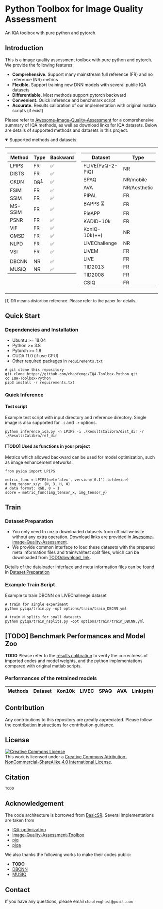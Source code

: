 # Python Toolbox for Image Quality Assessment
An IQA toolbox with pure python and pytorch.


## Introduction

This is a image quality assessment toolbox with pure python and pytorch. We provide the following features:

- **Comprehensive.** Support many mainstream full reference (FR) and no reference (NR) metrics
- **Flexible.** Support training new DNN models with several public IQA datasets
- **Differentiable.** Most methods support pytorch backward
- **Convenient.** Quick inference and benchmark script
- **Accurate.** Results calibration of our implementation with original matlab scripts (if exist)

Please refer to [Awesome-Image-Quality-Assessment](https://github.com/chaofengc/Awesome-Image-Quality-Assessment) for a comprehensive summary of IQA methods, as well as download links for IQA datasets. Below are details of supported methods and datasets in this project. 

<details open>
<summary>Supported methods and datasets:</summary>


<table>
<tr><td style="vertical-align:top;border:none">

| Method | Type | Backward | 
| --- | --- | --- | 
| LPIPS | FR | :white_check_mark: |  NR |
| DISTS | FR | :white_check_mark: | | SPAQ :hourglass_flowing_sand: | NR |
| CKDN | DR<sup>[1](#fn1)</sup> | :white_check_mark: | 
| FSIM | FR | :white_check_mark: | 
| SSIM  | FR | :white_check_mark: | 
| MS-SSIM  | FR | :white_check_mark: | 
| PSNR  | FR | :white_check_mark: | 
| VIF | FR | :white_check_mark: | 
| GMSD  | FR | :white_check_mark: | 
| NLPD  | FR | :white_check_mark: | 
| VSI  | FR | :white_check_mark: | 
| | | | 
| DBCNN | NR | :white_check_mark: | 
| MUSIQ | NR | :white_check_mark: | 

</td><td style="vertical-align:top;border:none">

| Dataset | Type |
| --- | --- |
| FLIVE(PaQ-2-PiQ) | NR | 
| SPAQ | NR/mobile | 
| AVA | NR/Aesthetic | 
| PIPAL | FR | 
| BAPPS :hourglass_flowing_sand: | FR | 
| PieAPP | FR | 
| KADID-10k | FR | 
| KonIQ-10k(++) | NR | 
| LIVEChallenge | NR | 
| LIVEM | FR | 
| LIVE | FR | 
| TID2013 | FR | 
| TID2008 | FR | 
| CSIQ | FR | 

</td></tr> 
</table>

<font size="2">
<a name="fn1">[1]</a> DR means distortion reference. Please refer to the paper for details. 
</font>

</details>

## Quick Start

### Dependencies and Installation
- Ubuntu >= 18.04
- Python >= 3.8
- Pytorch >= 1.8
- CUDA 11.0 (if use GPU)
- Other required packages in `requirements.txt`
```
# git clone this repository
git clone https://github.com/chaofengc/IQA-Toolbox-Python.git
cd IQA-Toolbox-Python
pip3 install -r requirements.txt
```

### Quick Inference

#### Test script 

Example test script with input directory and reference directory. Single image is also supported for `-i` and `-r` options. 
```
python inference_iqa.py -n LPIPS -i ./ResultsCalibra/dist_dir -r ./ResultsCalibra/ref_dir 
```

#### [**TODO**] Used as functions in your project

Metrics which allowed backward can be used for model optimization, such as image enhancement networks.

```
from pyiqa import LPIPS 

metric_func = LPIPS(net='alex', version='0.1').to(device)
# img_tensor_x/y: (N, 3, H, W)
# data format: RGB, 0 ~ 1
score = metric_func(img_tensor_x, img_tensor_y)
```

## Train 

### Dataset Preparation

- You only need to unzip downloaded datasets from official website without any extra operation. Download links are provided in [Awesome-Image-Quality-Assessment](https://github.com/chaofengc/Awesome-Image-Quality-Assessment).  
- We provide common interface to load these datasets with the prepared meta information files and train/val/test split files, which can be downloaded from [TODOdownload_link](). 

Details of the dataloader inferface and meta information files can be found in [Dataset Preparation](Dataset_Preparation.md) 

### Example Train Script 

Example to train DBCNN on LIVEChallenge dataset
```
# train for single experiment
python pyiqa/train.py -opt options/train/train_DBCNN.yml 

# train N splits for small datasets
python pyiqa/train_nsplits.py -opt options/train/train_DBCNN.yml 
```

## [**TODO**] Benchmark Performances and Model Zoo

**TODO** Please refer to the [results calibration](./ResultsCalibra/ResultsCalibra.md) to verify the correctness of imported codes and model weights, and the python implementations compared with original matlab scripts.

### Performances of the retrained models

| Methods | Dataset | Kon10k | LIVEC | SPAQ | AVA | Link(pth) |
| --- | --- | --- | --- | --- | --- | --- |


## Contribution

Any contributions to this repository are greatly appreciated. Please follow the [contribution instructions](Instruction.md) for contribution guidance.  

## License

<a rel="license" href="http://creativecommons.org/licenses/by-nc-sa/4.0/"><img alt="Creative Commons License" style="border-width:0" src="https://i.creativecommons.org/l/by-nc-sa/4.0/88x31.png" /></a><br />This work is licensed under a <a rel="license" href="http://creativecommons.org/licenses/by-nc-sa/4.0/">Creative Commons Attribution-NonCommercial-ShareAlike 4.0 International License</a>.

## Citation

```
TODO
```

## Acknowledgement

The code architecture is borrowed from [BasicSR](https://github.com/xinntao/BasicSR). Several implementations are taken from 

- [IQA-optimization](https://github.com/dingkeyan93/IQA-optimization)  
- [Image-Quality-Assessment-Toolbox](https://github.com/RyanXingQL/Image-Quality-Assessment-Toolbox) 
- [piq](https://github.com/photosynthesis-team/piq)
- [piqa](https://github.com/francois-rozet/piqa)

We also thanks the following works to make their codes public:
- **TODO**
- [DBCNN]() 
- [MUSIQ]() 

## Contact

If you have any questions, please email `chaofenghust@gmail.com`
